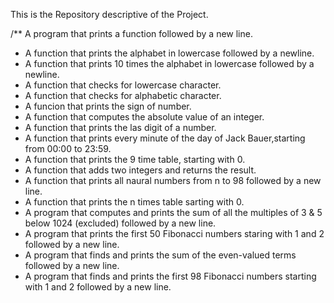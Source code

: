 This is the Repository descriptive of the Project.

/** A program that prints a function followed by a new line.
 *  A function that prints the alphabet in lowercase followed by a newline.
 *  A function that prints 10 times the alphabet in lowercase followed by a
    newline.
 *  A function that checks for lowercase character.
 *  A function that checks for alphabetic character.
 *  A funcion that prints the sign of number.
 *  A function that computes the absolute value of an integer.
 *  A function that prints the las digit of a number.
 *  A function that prints every minute of the day of Jack Bauer,starting from
    00:00 to 23:59.
 *  A function that prints the 9 time table, starting with 0.
 *  A function that adds two integers and returns the result.
 *  A function that prints all naural numbers from n to 98 followed by a new
    line.
 *  A function that prints the n times table sarting with 0.
 *  A program that computes and prints the sum of all the multiples of 3 & 5
    below 1024 (excluded) followed by a new line.
 *  A program that prints the first 50 Fibonacci numbers staring with 1 and 2
    followed by a new line.
 *  A program that finds and prints the sum of the even-valued terms followed by    a new line.
 *  A program that finds and prints the first 98 Fibonacci numbers starting with    1 and 2 followed by a new line.
